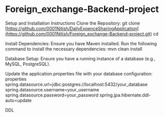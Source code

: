 # Foreign_exchange-Backend-project
Setup and Installation Instructions
Clone the Repository: git clone [https://github.com/0001Nitish/DailyExpenceSharingApplication](https://github.com/0001Nitish/Foreign_exchange-Backend-project.git) cd

Install Dependencies: Ensure you have Maven installed. Run the following command to install the necessary dependencies: mvn clean install

Database Setup:
Ensure you have a running instance of a database (e.g., MySQL, PostgreSQL).

Update the application.properties file with your database configuration: properties 
spring.datasource.url=jdbc:postgres://localhost:5432/your_database
spring.datasource.username=your_username 
spring.datasource.password=your_password 
spring.jpa.hibernate.ddl-auto=update

DDL
